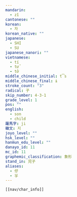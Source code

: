 ```yaml
---
mandarin:
  - zǐ
cantonese: ""
korean:
  - 자
korean_native: ""
japanese:
  - SHI
  - SU
japanese_nanori: ""
vietnamese:
  - tí
  - tử
  - tở
middle_chinese_initial: t͡s
middle_chinese_final: ɨ
stroke_count: "3"
radical: 子
skip_number: 4-3-1
grade_level: 1
pos: ""
english:
  - son
  - child
羅馬字: ji
韓文: 지
joyo_level: ""
hsk_level: ""
hanmun_edu_level: ""
danayo_id: 11
mc_id: 11
graphemic_classification: 象形
stand_in: 児子
aliases:
  - 仔
  - 㜽
---
```

```meta-bind-embed
[[nav/char_info]]
```